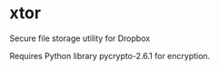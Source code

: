 # xtor
Secure file storage utility for Dropbox

Requires Python library pycrypto-2.6.1 for encryption.
